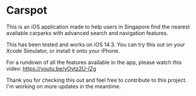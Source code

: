 # Carspot
This is an iOS application made to help users in Singapore find the nearest available carparks with advanced search and navigation features.

This has been tested and works on iOS 14.3. You can try this out on your Xcode Simulator, or install it onto your iPhone.

For a rundown of all the features available in the app, please watch this video: 
https://youtu.be/yOvtz2U-IZg

Thank you for checking this out and feel free to contribute to this project. I'm working on more updates in the meantime.
